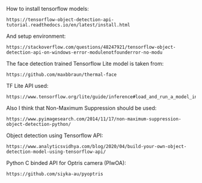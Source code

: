 How to install tensorflow models:

    https://tensorflow-object-detection-api-tutorial.readthedocs.io/en/latest/install.html

And setup environment:

    https://stackoverflow.com/questions/48247921/tensorflow-object-detection-api-on-windows-error-modulenotfounderror-no-modu

The face detection trained Tensorflow Lite model is taken from:

    https://github.com/maxbbraun/thermal-face

TF Lite API used:

    https://www.tensorflow.org/lite/guide/inference#load_and_run_a_model_in_python

Also I think that Non-Maximum Suppression should be used:

    https://www.pyimagesearch.com/2014/11/17/non-maximum-suppression-object-detection-python/

Object detection using Tensorflow API:

    https://www.analyticsvidhya.com/blog/2020/04/build-your-own-object-detection-model-using-tensorflow-api/

Python C binded API for Optris camera (PIwOA):

    https://github.com/siyka-au/pyoptris